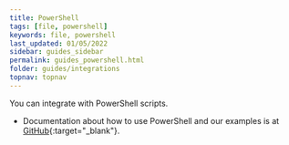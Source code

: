 ```yaml
---
title: PowerShell
tags: [file, powershell]
keywords: file, powershell
last_updated: 01/05/2022
sidebar: guides_sidebar
permalink: guides_powershell.html
folder: guides/integrations
topnav: topnav
---
```


You can integrate with PowerShell scripts.

- Documentation about how to use PowerShell and our examples is at [GitHub](https://github.com/VR-API-Integration/file-api-integration-examples/tree/main/powershell){:target="_blank"}.

